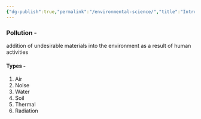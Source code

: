 ```yaml
---
{"dg-publish":true,"permalink":"/environmental-science/","title":"Intro to Environmental Sci","tags":["evs"],"created":"","updated":""}
---
```



### Pollution - 
addition of undesirable materials into the environment as a result of human activities

#### Types - 
1. Air
2. Noise
3. Water
4. Soil
5. Thermal
6. Radiation 




